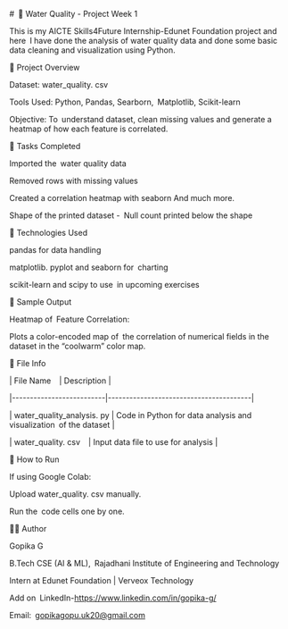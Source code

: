 # 🌊 Water Quality - Project Week 1

This is my AICTE Skills4Future Internship-Edunet Foundation project and here I have done the analysis of water quality data and done some basic data cleaning and visualization using Python.

📁 Project Overview

Dataset: water_quality. csv

Tools Used: Python, Pandas, Searborn, Matplotlib, Scikit-learn

Objective: To understand dataset, clean missing values and generate a heatmap of how each feature is correlated.

📌 Tasks Completed

Imported the water quality data

Removed rows with missing values

Created a correlation heatmap with seaborn And much more.

Shape of the printed dataset - Null count printed below the shape

🧪 Technologies Used

pandas for data handling

matplotlib. pyplot and seaborn for charting

scikit-learn and scipy to use in upcoming exercises

📸 Sample Output

Heatmap of Feature Correlation:

Plots a color-encoded map of the correlation of numerical fields in the dataset in the “coolwarm” color map.

📂 File Info

| File Name   | Description |

|--------------------------|----------------------------------------|

| water_quality_analysis. py | Code in Python for data analysis and visualization of the dataset |

| water_quality. csv   | Input data file to use for analysis |

📌 How to Run

If using Google Colab:

Upload water_quality. csv manually.

Run the code cells one by one.

🙋‍♀️ Author

Gopika G

B.Tech CSE (AI & ML), Rajadhani Institute of Engineering and Technology

Intern at Edunet Foundation | Verveox Technology

Add on LinkedIn-https://www.linkedin.com/in/gopika-g/

Email: gopikagopu.uk20@gmail.com
